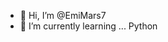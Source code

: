 - 👋 Hi, I’m @EmiMars7
- 🌱 I’m currently learning ... Python
<!---
EmiMars7/EmiMars7 is a ✨ special ✨ repository because its `README.md` (this file) appears on your GitHub profile.
You can click the Preview link to take a look at your changes.
--->
